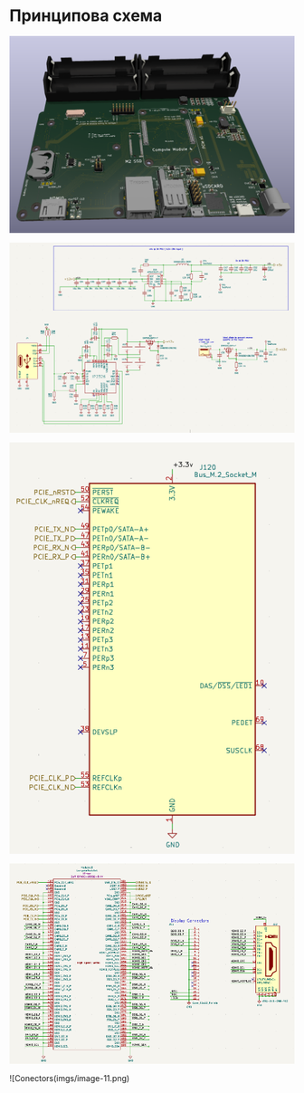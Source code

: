 #  Принципова схема

![3Д вигляд друкованої плати](imgs/image-6.png)

![USB](imgs/image-7.png)

![M2](imgs/image-8.png)

![Video Out](imgs/image-10.png)


![Conectors(imgs/image-11.png)